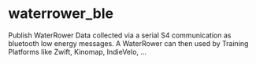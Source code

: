 # waterrower_ble
Publish WaterRower Data collected via a serial S4 communication as bluetooth low energy messages. A WaterRower can then used by Training Platforms like Zwift, Kinomap, IndieVelo, ...
